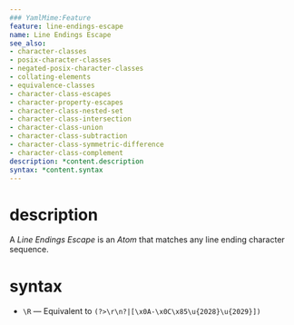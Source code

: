 ```yaml
---
### YamlMime:Feature
feature: line-endings-escape
name: Line Endings Escape
see_also:
- character-classes
- posix-character-classes
- negated-posix-character-classes
- collating-elements
- equivalence-classes
- character-class-escapes
- character-property-escapes
- character-class-nested-set
- character-class-intersection
- character-class-union
- character-class-subtraction
- character-class-symmetric-difference
- character-class-complement
description: *content.description
syntax: *content.syntax
---
```

# description
A <dfn>Line Endings Escape</dfn> is an *Atom* that matches any line ending character sequence.

# syntax
- `\R` &mdash; Equivalent to `(?>\r\n?|[\x0A-\x0C\x85\u{2028}\u{2029}])`